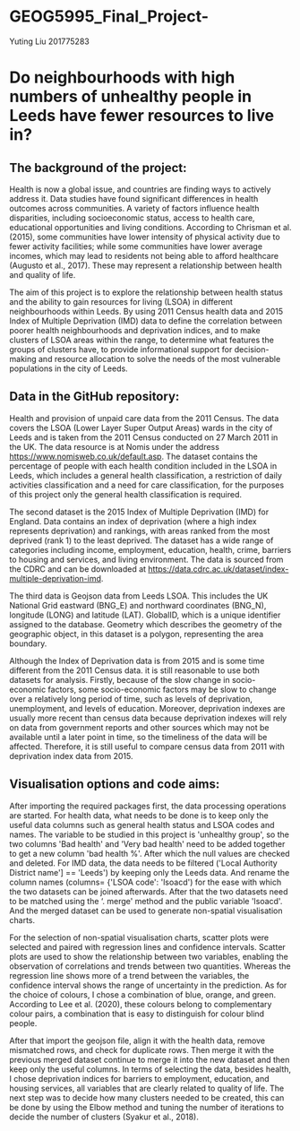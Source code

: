 # GEOG5995_Final_Project-
Yuting Liu 201775283

Do neighbourhoods with high numbers of unhealthy people in Leeds have fewer resources to live in?
==

The background of the project: 
-
Health is now a global issue, and countries are finding ways to actively address it. Data studies have found significant differences in health outcomes across communities. A variety of factors influence health disparities, including socioeconomic status, access to health care, educational opportunities and living conditions. According to Chrisman et al. (2015), some communities have lower intensity of physical activity due to fewer activity facilities; while some communities have lower average incomes, which may lead to residents not being able to afford healthcare (Augusto et al., 2017). These may represent a relationship between health and quality of life.

The aim of this project is to explore the relationship between health status and the ability to gain resources for living (LSOA) in different neighbourhoods within Leeds. By using 2011 Census health data and 2015 Index of Multiple Deprivation (IMD) data to define the correlation between poorer health neighbourhoods and deprivation indices, and to make clusters of LSOA areas within the range, to determine what features the groups of clusters have, to provide informational support for decision-making and resource allocation to solve the needs of the most vulnerable populations in the city of Leeds.

Data in the GitHub repository:
-
Health and provision of unpaid care data from the 2011 Census. The data covers the LSOA (Lower Layer Super Output Areas) wards in the city of Leeds and is taken from the 2011 Census conducted on 27 March 2011 in the UK. The data resource is at Nomis under the address https://www.nomisweb.co.uk/default.asp. The dataset contains the percentage of people with each health condition included in the LSOA in Leeds, which includes a general health classification, a restriction of daily activities classification and a need for care classification, for the purposes of this project only the general health classification is required.

The second dataset is the 2015 Index of Multiple Deprivation (IMD) for England.
Data contains an index of deprivation (where a high index represents deprivation) and rankings, with areas ranked from the most deprived (rank 1) to the least deprived. The dataset has a wide range of categories including income, employment, education, health, crime, barriers to housing and services, and living environment. The data is sourced from the CDRC and can be downloaded at https://data.cdrc.ac.uk/dataset/index-multiple-deprivation-imd.

The third data is Geojson data from Leeds LSOA. This includes the UK National Grid eastward (BNG_E) and northward coordinates (BNG_N), longitude (LONG) and latitude (LAT). GlobalID, which is a unique identifier assigned to the database. Geometry which describes the geometry of the geographic object, in this dataset is a polygon, representing the area boundary.

Although the Index of Deprivation data is from 2015 and is some time different from the 2011 Census data. it is still reasonable to use both datasets for analysis. Firstly, because of the slow change in socio-economic factors, some socio-economic factors may be slow to change over a relatively long period of time, such as levels of deprivation, unemployment, and levels of education. Moreover, deprivation indexes are usually more recent than census data because deprivation indexes will rely on data from government reports and other sources which may not be available until a later point in time, so the timeliness of the data will be affected. Therefore, it is still useful to compare census data from 2011 with deprivation index data from 2015.

Visualisation options and code aims:
-
After importing the required packages first, the data processing operations are started. For health data, what needs to be done is to keep only the useful data columns such as general health status and LSOA codes and names. The variable to be studied in this project is 'unhealthy group', so the two columns 'Bad health' and 'Very bad health' need to be added together to get a new column 'bad health %'. After which the null values are checked and deleted. For IMD data, the data needs to be filtered ('Local Authority District name'] == 'Leeds') by keeping only the Leeds data. And rename the column names (columns= {'LSOA code': 'lsoacd') for the ease with which the two datasets can be joined afterwards. 
After that the two datasets need to be matched using the ‘. merge' method and the public variable 'lsoacd'. And the merged dataset can be used to generate non-spatial visualisation charts.

For the selection of non-spatial visualisation charts, scatter plots were selected and paired with regression lines and confidence intervals. Scatter plots are used to show the relationship between two variables, enabling the observation of correlations and trends between two quantities. Whereas the regression line shows more of a trend between the variables, the confidence interval shows the range of uncertainty in the prediction. As for the choice of colours, I chose a combination of blue, orange, and green. According to Lee et al. (2020), these colours belong to complementary colour pairs, a combination that is easy to distinguish for colour blind people.

After that import the geojson file, align it with the health data, remove mismatched rows, and check for duplicate rows. Then merge it with the previous merged dataset continue to merge it into the new dataset and then keep only the useful columns. In terms of selecting the data, besides health, I chose deprivation indices for barriers to employment, education, and housing services, all variables that are clearly related to quality of life. The next step was to decide how many clusters needed to be created, this can be done by using the Elbow method and tuning the number of iterations to decide the number of clusters (Syakur et al., 2018). 
